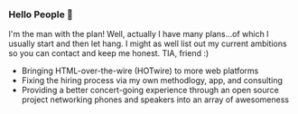 ### Hello People 👋

I'm the man with the plan! Well, actually I have many plans...of which I usually start and then let hang.
I might as well list out my current ambitions so you can contact and keep me honest. TIA, friend :)

- Bringing HTML-over-the-wire (HOTwire) to more web platforms
- Fixing the hiring process via my own methodlogy, app, and consulting
- Providing a better concert-going experience through an open source project networking phones and speakers into
an array of awesomeness

